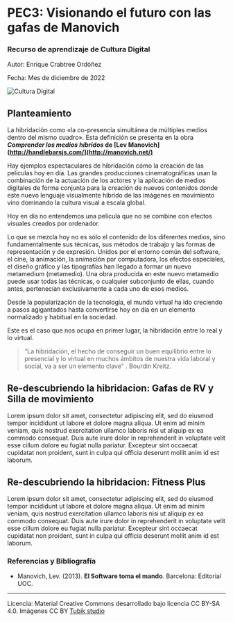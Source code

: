 # PEC3: Visionando el futuro con las gafas de Manovich 

### Recurso de aprendizaje de Cultura Digital 


Autor: Enrique Crabtree Ordóñez


Fecha: Mes de diciembre de 2022

![Cultura Digital](https://miro.medium.com/max/1400/0*9PyyNvrO2PcD3KuU.png) 



## Planteamiento


La hibridación como «la co-presencia simultánea de múltiples medios dentro del mismo cuadro». Esta definición se presenta en la obra **_Comprender los medios híbridos_ de [Lev Manovich](http://handlebarsjs.com/](http://manovich.net/)**

Hay ejemplos espectaculares de hibridación cómo la creación de las películas hoy en día. Las grandes producciones cinematográficas usan la combinación de la actuación de los actores y la aplicación de medios digitales de forma conjunta para la creación de nuevos contenidos donde este nuevo lenguaje visualmente híbrido de las imágenes en movimiento vino dominando la cultura visual a escala global.

Hoy en día no entendemos una película que no se combine con efectos visuales creados por ordenador.

Lo que se mezcla hoy no es sólo el contenido de los diferentes medios, sino fundamentalmente sus técnicas, sus métodos de trabajo y las formas de representación y de expresión. Unidos por el entorno común del software, el cine, la animación, la animación por computadora, los efectos especiales, el diseño gráfico y las tipografías han llegado a formar un nuevo metamedium (metamedio). Una obra producida en este nuevo metamedio puede usar todas las técnicas, o cualquier subconjunto de ellas, cuando antes, pertenecían exclusivamente a cada uno de esos medios.

Desde la popularización de la tecnología, el mundo virtual ha ido creciendo a pasos agigantados hasta convertirse hoy en día en un elemento normalizado y habitual en la sociedad.


Este es el caso que nos ocupa en primer lugar, la hibridación entre lo real y lo virtual.
> “La hibridación, el hecho de conseguir un buen equilibrio entre lo presencial y lo virtual en muchos ámbitos de nuestra vida laboral y social, va a ser un elemento clave" . Bourdin Kreitz.




## Re-descubriendo la hibridacion:  **Gafas de RV y Silla de movimiento**


Lorem ipsum dolor sit amet, consectetur adipiscing elit, sed do eiusmod tempor incididunt ut labore et dolore magna aliqua. Ut enim ad minim veniam, quis nostrud exercitation ullamco laboris nisi ut aliquip ex ea commodo consequat. Duis aute irure dolor in reprehenderit in voluptate velit esse cillum dolore eu fugiat nulla pariatur. Excepteur sint occaecat cupidatat non proident, sunt in culpa qui officia deserunt mollit anim id est laborum.



## Re-descubriendo la hibridacion:  **Fitness Plus**

Lorem ipsum dolor sit amet, consectetur adipiscing elit, sed do eiusmod tempor incididunt ut labore et dolore magna aliqua. Ut enim ad minim veniam, quis nostrud exercitation ullamco laboris nisi ut aliquip ex ea commodo consequat. Duis aute irure dolor in reprehenderit in voluptate velit esse cillum dolore eu fugiat nulla pariatur. Excepteur sint occaecat cupidatat non proident, sunt in culpa qui officia deserunt mollit anim id est laborum.


### Referencias y Bibliografía

* Manovich, Lev. (2013). **El Software toma el mando**. Barcelona: Editorial UOC. 


----

Licencia: Material Creative Commons desarrollado bajo licencia CC BY-SA 4.0. Imágenes CC BY [Tubik studio](https://blog.tubikstudio.com/how-to-create-original-flat-illustrations-designers-tips/) 
